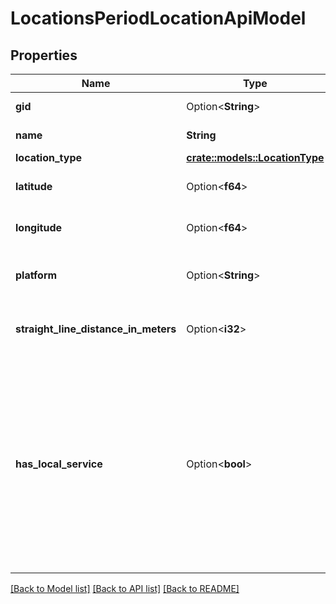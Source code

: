 # LocationsPeriodLocationApiModel

## Properties

Name | Type | Description | Notes
------------ | ------------- | ------------- | -------------
**gid** | Option<**String**> | The 16-digit Västtrafik gid. | [optional]
**name** | **String** | The location name. | 
**location_type** | [**crate::models::LocationType**](VT.ApiPlaneraResa.Core.Models.LocationType.md) |  | 
**latitude** | Option<**f64**> | The WGS84 latitude of the location. | [optional]
**longitude** | Option<**f64**> | The WGS84 longitude of the location. | [optional]
**platform** | Option<**String**> | The location platform, only available for stop points. | [optional]
**straight_line_distance_in_meters** | Option<**i32**> | The location straight line distance in meters. | [optional]
**has_local_service** | Option<**bool**> | Is \"Närtrafik\" (Local Service) available for the location?  Values are only available for LocationType: StopArea, PointOfInterest and Address.  Values are only available for endpoint: locations/by-text. | [optional]

[[Back to Model list]](../README.md#documentation-for-models) [[Back to API list]](../README.md#documentation-for-api-endpoints) [[Back to README]](../README.md)


